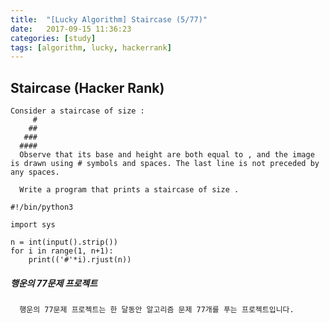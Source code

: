```yaml
---
title:  "[Lucky Algorithm] Staircase (5/77)"
date:   2017-09-15 11:36:23
categories: [study]
tags: [algorithm, lucky, hackerrank]
---
```

## Staircase (Hacker Rank)
    Consider a staircase of size :
         #
        ##
       ###
      ####
      Observe that its base and height are both equal to , and the image is drawn using # symbols and spaces. The last line is not preceded by any spaces.

      Write a program that prints a staircase of size .

```
#!/bin/python3

import sys

n = int(input().strip())
for i in range(1, n+1):
    print(('#'*i).rjust(n))
```

##### 행운의 77문제 프로젝트
```
  행운의 77문제 프로젝트는 한 달동안 알고리즘 문제 77개를 푸는 프로젝트입니다.
```
